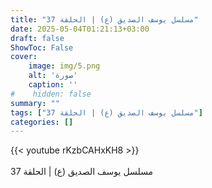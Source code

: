 ```yaml
---
title: "مسلسل يوسف الصديق (ع) | الحلقة 37"
date: 2025-05-04T01:21:13+03:00
draft: false
ShowToc: False
cover:
    image: img/5.png
    alt: 'صورة'
    caption: ''
#    hidden: false
summary: ""
tags: ["مسلسل يوسف الصديق (ع) | الحلقة 37"]
categories: []
---
```


{{< youtube rKzbCAHxKH8 >}}  
 <br>
مسلسل يوسف الصديق (ع) | الحلقة 37
